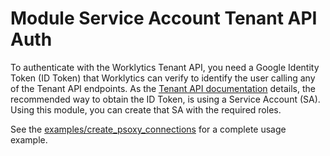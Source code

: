 # Module Service Account Tenant API Auth

To authenticate with the Worklytics Tenant API, you need a Google Identity Token (ID Token) that
Worklytics can verify to identify the user calling any of the Tenant API endpoints. As the
[Tenant API documentation] details, the recommended way to obtain the ID Token, is using a Service
Account (SA). Using this module, you can create that SA with the required roles.

See the [examples/create_psoxy_connections](../../examples/create_psoxy_connections) for a complete
usage example.

[Tenant API documentation]: https://docs.worklytics.co/knowledge-base/tenant-api#authentication




